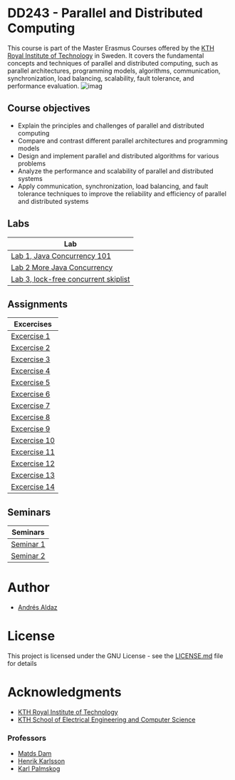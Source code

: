 # DD243 - Parallel and Distributed Computing
This course is part of the Master Erasmus Courses offered by the [KTH Royal Institute of Technology](https://www.kth.se/student/kurser/kurs/DD2443?periods=0&l=en) in Sweden. It covers the fundamental concepts and techniques of parallel and distributed computing, such as parallel architectures, programming models, algorithms, communication, synchronization, load balancing, scalability, fault tolerance, and performance evaluation.
![imag](https://images.unsplash.com/photo-1634819893803-3abddb5922fb?ixlib=rb-4.0.3&ixid=MnwxMjA3fDB8MHxwaG90by1wYWdlfHx8fGVufDB8fHx8&auto=format&fit=crop&w=1674&q=80)
## Course objectives
- Explain the principles and challenges of parallel and distributed computing
- Compare and contrast different parallel architectures and programming models
- Design and implement parallel and distributed algorithms for various problems
- Analyze the performance and scalability of parallel and distributed systems
- Apply communication, synchronization, load balancing, and fault tolerance techniques to improve the reliability and efficiency of parallel and distributed systems

## Labs

| Lab         | 
|--------------|
| [Lab 1, Java Concurrency 101]() |
|[Lab 2 More Java Concurrency]()      | 
| [Lab 3, lock-free concurrent skiplist]()     |

## Assignments

|     Excercises     |      
|--------------|
| [Excercise 1]() | 
|[Excercise 2]()      |
| [Excercise 3]()     |
| [Excercise 4]()     |
| [Excercise 5]()     |
| [Excercise 6]()     |
| [Excercise 7]()     |
| [Excercise 8]()     |
| [Excercise 9]()     |
| [Excercise 10]()     |
| [Excercise 11]()     |
| [Excercise 12]()     |
| [Excercise 13]()     |
| [Excercise 14]()     |

## Seminars
| Seminars         |      
|--------------|
| [Seminar 1]() |
| [Seminar 2]() |

# Author

- [Andrés Aldaz](https://www.daibeal.me)

# License

This project is licensed under the GNU License - see the [LICENSE.md](LICENSE.md) file for details

# Acknowledgments

- [KTH Royal Institute of Technology](https://www.kth.se/en)
- [KTH School of Electrical Engineering and Computer Science](https://www.kth.se/en/eecs)
### Professors
- [Matds Dam](https://www.kth.se/profile/mfd/)
- [Henrik Karlsson](https://www.kth.se/profile/henrik10/)
- [Karl Palmskog](https://www.kth.se/profile/palmskog)